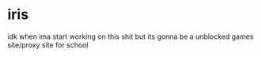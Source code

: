 # iris
idk when ima start working on this shit but its gonna be a unblocked games site/proxy site for school
